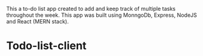 This a to-do list app created to add and keep track of multiple tasks throughout the week.
This app was built using MonngoDb, Express, NodeJS and React (MERN stack).


# Todo-list-client

